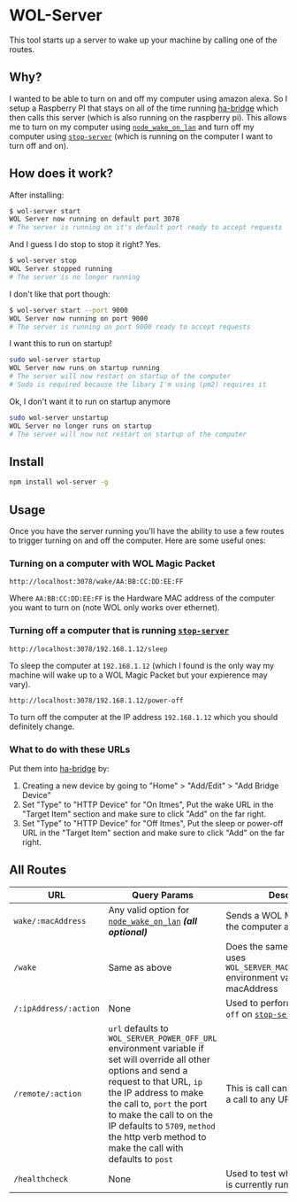 # WOL-Server
This tool starts up a server to wake up your machine by calling one of the routes.

## Why?
I wanted to be able to turn on and off my computer using amazon alexa. So I setup a Raspberry PI that stays on all of the time running [ha-bridge](https://github.com/bwssytems/ha-bridge) which then calls this server (which is also running on the raspberry pi). This allows me to turn on my computer using [`node_wake_on_lan`](https://github.com/agnat/node_wake_on_lan) and turn off my computer using [`stop-server`](https://github.com/typicode/stop-server) (which is running on the computer I want to turn off and on).

## How does it work?

After installing:
```sh
$ wol-server start
WOL Server now running on default port 3078
# The server is running on it's default port ready to accept requests
```

And I guess I do stop to stop it right? Yes.
```sh
$ wol-server stop
WOL Server stopped running
# The server is no longer running
```

I don't like that port though:
```sh
$ wol-server start --port 9000
WOL Server now running on port 9000
# The server is running on port 9000 ready to accept requests
```

I want this to run on startup!
```sh
sudo wol-server startup
WOL Server now runs on startup running
# The server will now restart on startup of the computer
# Sudo is required because the libary I'm using (pm2) requires it
```

Ok, I don't want it to run on startup anymore
```sh
sudo wol-server unstartup
WOL Server no longer runs on startup
# The server will now not restart on startup of the computer
```

## Install
```sh
npm install wol-server -g
```

## Usage
Once you have the server running you'll have the ability to use a few routes to trigger turning on and off the computer. Here are some useful ones:

### Turning on a computer with WOL Magic Packet

`http://localhost:3078/wake/AA:BB:CC:DD:EE:FF`

Where `AA:BB:CC:DD:EE:FF` is the Hardware MAC address of the computer you want to turn on (note WOL only works over ethernet).

### Turning off a computer that is running [`stop-server`](https://github.com/typicode/stop-server)

`http://localhost:3078/192.168.1.12/sleep`

To sleep the computer at `192.168.1.12` (which I found is the only way my machine will wake up to a WOL Magic Packet but your expierence may vary).

`http://localhost:3078/192.168.1.12/power-off`

To turn off the computer at the IP address `192.168.1.12` which you should definitely change.

### What to do with these URLs
Put them into [ha-bridge](https://github.com/bwssytems/ha-bridge) by:

  1. Creating a new device by going to "Home" > "Add/Edit" > "Add Bridge Device"
  2. Set "Type" to "HTTP Device" for "On Itmes", Put the wake URL in the "Target Item" section and make sure to click "Add" on the far right.
  3. Set "Type" to "HTTP Device" for "Off Itmes", Put the sleep or power-off URL in the "Target Item" section and make sure to click "Add" on the far right.

## All Routes
| URL | Query Params | Description | Sample |
| --- | ------------ | ----------- | ------ |
| `wake/:macAddress` | Any valid option for [`node_wake_on_lan`](https://github.com/agnat/node_wake_on_lan) ***(all optional)*** | Sends a WOL Magic packet to the computer at `:macAddress` | `localhost:3078/wake/AA:BB:CC:DD:EE:FF` |
| `/wake` | Same as above | Does the same as above but uses `WOL_SERVER_MAC_ADDRESS_TO_WAKE` environment variable as the macAddress | `localhost:3078/wake` |
| `/:ipAddress/:action` | None | Used to perform `sleep` or `power-off` on [`stop-server`](https://github.com/typicode/stop-server) instance | `localhost:3078/192.168.1.12/sleep` |
| `/remote/:action` |  `url` defaults to `WOL_SERVER_POWER_OFF_URL` environment variable if set will override all other options and send a request to that URL, `ip` the IP address to make the call to, `port` the port to make the call to on the IP defaults to `5709`, `method` the http verb method to make the call with defaults to `post` | This is call can be used to make a call to any URL | `localhost:3078/remote/sleep?ip=192.168.1.10&port=5709` |
| `/healthcheck` | None | Used to test whether the server is currently running or not | `localhost:3078/healthcheck` |
